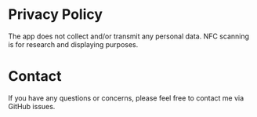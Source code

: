 # Privacy Policy

The app does not collect and/or transmit any personal data. NFC scanning is for research and displaying purposes.

# Contact

If you have any questions or concerns, please feel free to contact me via GitHub issues.
